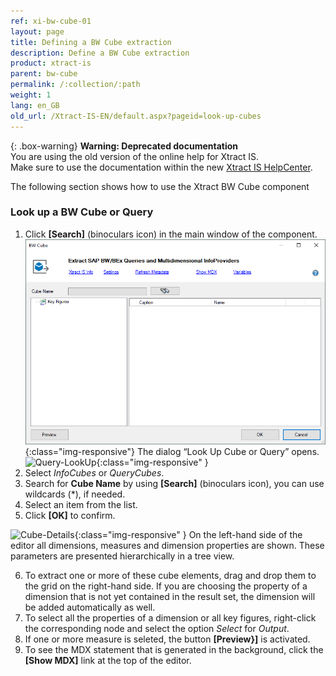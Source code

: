 ```yaml
---
ref: xi-bw-cube-01
layout: page
title: Defining a BW Cube extraction
description: Define a BW Cube extraction
product: xtract-is
parent: bw-cube
permalink: /:collection/:path
weight: 1
lang: en_GB
old_url: /Xtract-IS-EN/default.aspx?pageid=look-up-cubes
---
```


{: .box-warning}
**Warning: Deprecated documentation** <br>
You are using the old version of the online help for Xtract IS.<br>
Make sure to use the documentation within the new [Xtract IS HelpCenter](https://helpcenter.theobald-software.com/xtract-is/documentation/introduction/).

The following section shows how to use the Xtract BW Cube component


### Look up a BW Cube or Query
1. Click **[Search]** (binoculars icon) in the main window of the component.
![Bw-Cube-Data-Source](/img/content/xis/bw-cube-lookup.png){:class="img-responsive"}
The dialog “Look Up Cube or Query” opens.
![Query-LookUp](/img/content/Query-LookUp.png){:class="img-responsive" }
2. Select *InfoCubes* or *QueryCubes*.
3. Search for **Cube Name** by using **[Search]** (binoculars icon), you can use wildcards (*), if needed.
4. Select an item from the list. 
5. Click **[OK]** to confirm.

![Cube-Details](/img/content/Cube-Details.png){:class="img-responsive" }
On the left-hand side of the editor all dimensions, measures and dimension properties are shown. These parameters are presented hierarchically in a tree view.

6. To extract one or more of these cube elements, drag and drop them to the grid on the right-hand side. If you are choosing the property of a dimension that is not yet contained in the result set, the dimension will be added automatically as well.
7. To select all the properties of a dimension or all key figures, right-click the corresponding node and select the option *Select* for *Output*.
8. If one or more measure is seleted, the button **[Preview}]** is activated.
9. To see the MDX statement that is generated in the background, click the **[Show MDX]** link at the top of the editor. 